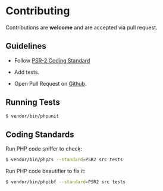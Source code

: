 # Contributing

Contributions are **welcome** and are accepted via pull request.

## Guidelines

- Follow [PSR-2 Coding Standard](https://github.com/php-fig/fig-standards/blob/master/accepted/PSR-2-coding-style-guide.md)

- Add tests.

- Open Pull Request on [Github](https://github.com/Ymbra/acrelianews-api).

## Running Tests

``` bash
$ vendor/bin/phpunit
```

## Coding Standards

Run PHP code sniffer to check:

``` bash
$ vendor/bin/phpcs --standard=PSR2 src tests
```

Run PHP code beautifier to fix it:

``` bash
$ vendor/bin/phpcbf --standard=PSR2 src tests
```
